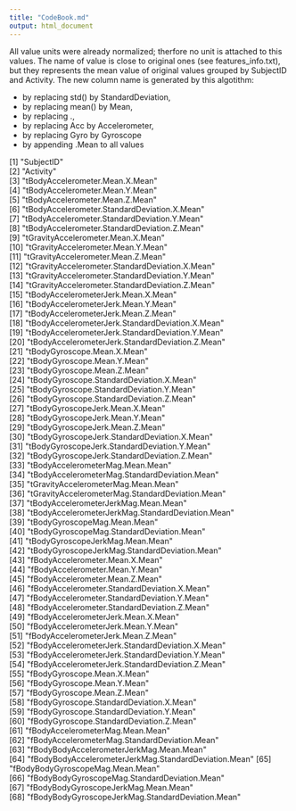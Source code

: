 ```yaml
---
title: "CodeBook.md"
output: html_document
---
```


All value units were already normalized; therfore no unit is attached to this values. The name of value is close to original ones (see features_info.txt), but they represents the mean value of original values grouped by SubjectID and Activity. The new column name is generated by this algotithm:
- by replacing std() by StandardDeviation, 
- by replacing mean() by Mean, 
- by replacing  ., 
- by replacing Acc by Accelerometer, 
- by replacing Gyro by Gyroscope
- by appending .Mean to all values

[1] "SubjectID"                                           
[2] "Activity"                                            
[3] "tBodyAccelerometer.Mean.X.Mean"                      
[4] "tBodyAccelerometer.Mean.Y.Mean"                      
[5] "tBodyAccelerometer.Mean.Z.Mean"                      
[6] "tBodyAccelerometer.StandardDeviation.X.Mean"         
[7] "tBodyAccelerometer.StandardDeviation.Y.Mean"         
[8] "tBodyAccelerometer.StandardDeviation.Z.Mean"         
[9] "tGravityAccelerometer.Mean.X.Mean"                   
[10] "tGravityAccelerometer.Mean.Y.Mean"                   
[11] "tGravityAccelerometer.Mean.Z.Mean"                   
[12] "tGravityAccelerometer.StandardDeviation.X.Mean"      
[13] "tGravityAccelerometer.StandardDeviation.Y.Mean"      
[14] "tGravityAccelerometer.StandardDeviation.Z.Mean"      
[15] "tBodyAccelerometerJerk.Mean.X.Mean"                  
[16] "tBodyAccelerometerJerk.Mean.Y.Mean"                  
[17] "tBodyAccelerometerJerk.Mean.Z.Mean"                  
[18] "tBodyAccelerometerJerk.StandardDeviation.X.Mean"     
[19] "tBodyAccelerometerJerk.StandardDeviation.Y.Mean"     
[20] "tBodyAccelerometerJerk.StandardDeviation.Z.Mean"     
[21] "tBodyGyroscope.Mean.X.Mean"                          
[22] "tBodyGyroscope.Mean.Y.Mean"                          
[23] "tBodyGyroscope.Mean.Z.Mean"                          
[24] "tBodyGyroscope.StandardDeviation.X.Mean"             
[25] "tBodyGyroscope.StandardDeviation.Y.Mean"             
[26] "tBodyGyroscope.StandardDeviation.Z.Mean"             
[27] "tBodyGyroscopeJerk.Mean.X.Mean"                      
[28] "tBodyGyroscopeJerk.Mean.Y.Mean"                      
[29] "tBodyGyroscopeJerk.Mean.Z.Mean"                      
[30] "tBodyGyroscopeJerk.StandardDeviation.X.Mean"         
[31] "tBodyGyroscopeJerk.StandardDeviation.Y.Mean"         
[32] "tBodyGyroscopeJerk.StandardDeviation.Z.Mean"         
[33] "tBodyAccelerometerMag.Mean.Mean"                     
[34] "tBodyAccelerometerMag.StandardDeviation.Mean"        
[35] "tGravityAccelerometerMag.Mean.Mean"                  
[36] "tGravityAccelerometerMag.StandardDeviation.Mean"     
[37] "tBodyAccelerometerJerkMag.Mean.Mean"                 
[38] "tBodyAccelerometerJerkMag.StandardDeviation.Mean"    
[39] "tBodyGyroscopeMag.Mean.Mean"                         
[40] "tBodyGyroscopeMag.StandardDeviation.Mean"            
[41] "tBodyGyroscopeJerkMag.Mean.Mean"                     
[42] "tBodyGyroscopeJerkMag.StandardDeviation.Mean"        
[43] "fBodyAccelerometer.Mean.X.Mean"                      
[44] "fBodyAccelerometer.Mean.Y.Mean"                      
[45] "fBodyAccelerometer.Mean.Z.Mean"                      
[46] "fBodyAccelerometer.StandardDeviation.X.Mean"         
[47] "fBodyAccelerometer.StandardDeviation.Y.Mean"         
[48] "fBodyAccelerometer.StandardDeviation.Z.Mean"         
[49] "fBodyAccelerometerJerk.Mean.X.Mean"                  
[50] "fBodyAccelerometerJerk.Mean.Y.Mean"                  
[51] "fBodyAccelerometerJerk.Mean.Z.Mean"                  
[52] "fBodyAccelerometerJerk.StandardDeviation.X.Mean"     
[53] "fBodyAccelerometerJerk.StandardDeviation.Y.Mean"     
[54] "fBodyAccelerometerJerk.StandardDeviation.Z.Mean"     
[55] "fBodyGyroscope.Mean.X.Mean"                          
[56] "fBodyGyroscope.Mean.Y.Mean"                          
[57] "fBodyGyroscope.Mean.Z.Mean"                          
[58] "fBodyGyroscope.StandardDeviation.X.Mean"             
[59] "fBodyGyroscope.StandardDeviation.Y.Mean"             
[60] "fBodyGyroscope.StandardDeviation.Z.Mean"             
[61] "fBodyAccelerometerMag.Mean.Mean"                     
[62] "fBodyAccelerometerMag.StandardDeviation.Mean"        
[63] "fBodyBodyAccelerometerJerkMag.Mean.Mean"             
[64] "fBodyBodyAccelerometerJerkMag.StandardDeviation.Mean"
[65] "fBodyBodyGyroscopeMag.Mean.Mean"                     
[66] "fBodyBodyGyroscopeMag.StandardDeviation.Mean"        
[67] "fBodyBodyGyroscopeJerkMag.Mean.Mean"                 
[68] "fBodyBodyGyroscopeJerkMag.StandardDeviation.Mean"  